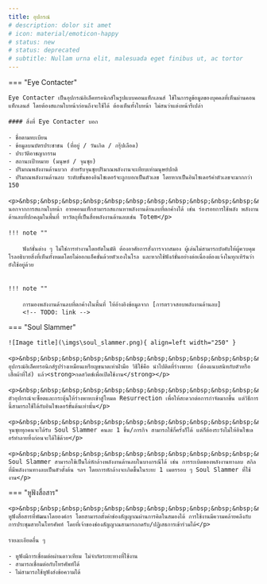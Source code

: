 ```yaml
---
title: อุปกรณ์
# description: dolor sit amet
# icon: material/emoticon-happy
# status: new
# status: deprecated
# subtitle: Nullam urna elit, malesuada eget finibus ut, ac tortor
---
```


=== "Eye Contacter"

    Eye Contacter เป็นอุปกรณ์อิเล็คทรอนิกส์ในรูปแบบคอนแท็กเลนส์ ใช้ในการดูข้อมูลของบุคคลที่เห็นผ่านคอนแท็กเลนส์ โดยต้องสแกนใบหน้าก่อนถึงจะใช้ได้ ต้องเห็นทั้งใบหน้า ไม่สนว่าแต่งหน้ารึเปล่า

    #### สิ่งที่ Eye Contacter บอก

    - ชื่อตามทะเบียน
    - ข้อมูลบนบัตรประชาชน (ที่อยู่ / วันเกิด / กรุ๊ปเลือด)
    - ประวัติอาชญากรรม
    - สถานะเป้าหมาย (มนุษย์ / จุนซุย)
    - ปริมาณพลังงานด้านบวก สำหรับจุนซุยปริมาณพลังงานจะเทียบเท่ามนุษย์ปกติ
    - ปริมาณพลังงานด้านลบ ระดับขั้นของอินไซเดอร์จะถูกบอกเป็นตัวเลข โดยหากเป็นอินไซเดอร์ค่าตัวเลขจะมากกว่า 150

    <p>&nbsp;&nbsp;&nbsp;&nbsp;&nbsp;&nbsp;&nbsp;&nbsp;&nbsp;&nbsp;&nbsp;&nbsp; นอกจากการสแกนใบหน้า อายคอนแท็กสามารถสแกนหาพลังงานด้านลบที่ตกค้างได้ เช่น ร่องรอยการใช้พลัง พลังงานด้านลบที่ปกคลุมในพื้นที่ หาวัตถุที่เป็นสื่อพลังงานด้านลบเช่น Totem</p>

    !!! note ""

        ฟังก์ชั่นต่าง ๆ ไม่ใช่การทำงานโดยอัตโนมัติ ต้องอาศัยการสั่งการจากสมอง ผู้เล่นไม่สามารถบังคับให้ผู้ควบคุมโรลอธิบายสิ่งที่เห็นทั้งหมดโดยไม่ออกแอ็คชั่นด้วยตัวเองในโรล และหากใช้ฟังก์ชั่นอย่างต่อเนื่องต้องแจ้งในทุกเทิร์นว่ายังใช้อยู่ด้วย


    !!! note ""

        การมองพลังงานด้านลบที่ตกค้างในพื้นที่ ให้อ้างอิงข้อมูลจาก [การตรวจสอบพลังงานด้านลบ]
        <!-- TODO: link -->

=== "Soul Slammer"

    ![Image title](\imgs\soul_slammer.png){ align=left width="250" }

    <p>&nbsp;&nbsp;&nbsp;&nbsp;&nbsp;&nbsp;&nbsp;&nbsp;&nbsp;&nbsp;&nbsp;&nbsp; อุปกรณ์อิเล็คทรอนิกส์รูปร่างเหมือนเหรียญขนาดเท่าฝ่ามือ วิธีใช้คือ นำไปติดที่ร่างพาหะ (ต้องแนบสนิทกับตัวหรือเสื้อผ้าที่ใส่) แล้ว<strong>กดสวิตซ์เพื่อเปิดใช้งาน</strong></p>

    <p>&nbsp;&nbsp;&nbsp;&nbsp;&nbsp;&nbsp;&nbsp;&nbsp;&nbsp;&nbsp;&nbsp;&nbsp; ตัวอุปกรณ์จะซ็อตและกระตุ้นให้ร่างพาหะเข้าสู่โหมด Resurrection เพื่อให้สะดวกต่อการกำจัดมากขึ้น แต่วิธีการนี้สามารถใช้ได้กับอินไซเดอร์ขั้นต้นเท่านั้น</p>

    <p>&nbsp;&nbsp;&nbsp;&nbsp;&nbsp;&nbsp;&nbsp;&nbsp;&nbsp;&nbsp;&nbsp;&nbsp; จุนซุยทุกคนจะได้รับ Soul Slammer คนละ 1 ชิ้น/ภารกิจ สามารถใช้กี่ครั้งก็ได้ แต่ก็ต้องระวังไม่ให้อินไซเดอร์ทำลายทิ้งก่อนจะได้ใช้ด้วย</p>

    <p>&nbsp;&nbsp;&nbsp;&nbsp;&nbsp;&nbsp;&nbsp;&nbsp;&nbsp;&nbsp;&nbsp;&nbsp; Soul Slammer สามารถใช้เป็นโล่หักล้างพลังงานด้านลบในบางกรณีได้ เช่น การระเบิดของพลังงานทางลบ สกิลที่มีพลังงานทางลบเป็นตัวตั้งต้น ฯลฯ โดยการหักล้างจะเกิดขึ้นในระยะ 1 เมตรรอบ ๆ Soul Slammer ที่ใช้งาน</p>

=== "หูฟังสื่อสาร"

    <p>&nbsp;&nbsp;&nbsp;&nbsp;&nbsp;&nbsp;&nbsp;&nbsp;&nbsp;&nbsp;&nbsp;&nbsp; หูฟังสื่อสารที่พัฒนาโดยองค์กร โดยสามารถตั้งค่าช่องสัญญาณผ่านการคิดในสมองได้ การใช้งานมีความคล้ายคลึงกับการประชุมสายในโทรศัพท์ โดยที่เจ้าของช่องสัญญาณสามารถกดรับ/ปฏิเสธการเข้าร่วมได้</p>
        
    รายละเอียดอื่น ๆ

    - หูฟังมีการเชื่อมต่อผ่านดาวเทียม ไม่จำกัดระยะทางที่ใช้งาน
    - สามารถเชื่อมต่อกับโทรศัพท์ได้
    - ไม่สามารถใช้หูฟังส่งข้อความได้
